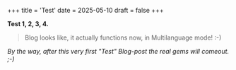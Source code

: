 +++
title = 'Test'
date = 2025-05-10
draft = false
+++

**Test 1, 2, 3, 4.**

> Blog looks like, it actually functions now, in Multilanguage mode! :-)

*By the way, after this very first "Test" Blog-post the real gems will comeout. ;-)*
